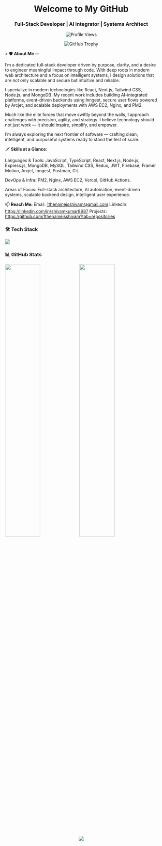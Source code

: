 <h1 align="center">Welcome to My GitHub</h1> <h3 align="center">Full-Stack Developer | AI Integrator | Systems Architect</h3> <p align="center"> <img src="https://komarev.com/ghpvc/?username=1thenameisshivam&label=Profile%20views&color=0e75b6&style=flat" alt="Profile Views" /> </p> <p align="center"> <img src="https://github-profile-trophy.vercel.app/?username=1thenameisshivam&theme=tokyonight&margin-w=15&margin-h=15" alt="GitHub Trophy" /> </p>
>
🛡️ <strong>About Me —</strong>

I’m a dedicated full-stack developer driven by purpose, clarity, and a desire to engineer meaningful impact through code. With deep roots in modern web architecture and a focus on intelligent systems, I design solutions that are not only scalable and secure but intuitive and reliable.


I specialize in modern technologies like React, Next.js, Tailwind CSS, Node.js, and MongoDB. My recent work includes building AI-integrated platforms, event-driven backends using Inngest, secure user flows powered by Arcjet, and scalable deployments with AWS EC2, Nginx, and PM2.

Much like the elite forces that move swiftly beyond the walls, I approach challenges with precision, agility, and strategy. I believe technology should not just work — it should inspire, simplify, and empower.

I’m always exploring the next frontier of software — crafting clean, intelligent, and purposeful systems ready to stand the test of scale.

🗡️ <strong>Skills at a Glance</strong>:

Languages & Tools: JavaScript, TypeScript, React, Next.js, Node.js, Express.js, MongoDB, MySQL, Tailwind CSS, Redux, JWT, Firebase, Framer Motion, Arcjet, Inngest, Postman, Git.

DevOps & Infra: PM2, Nginx, AWS EC2, Vercel, GitHub Actions.

Areas of Focus: Full-stack architecture, AI automation, event-driven systems, scalable backend design, intelligent user experience.

📫 <strong>Reach Me:</strong>
Email: 1thenameisshivam@gmail.com
LinkedIn: https://linkedin.com/in/shivamkumar8987
Projects: https://github.com/1thenameisshivam?tab=repositories

<h3>🛠️ Tech Stack</h3> <p align="left"> <img src="https://skillicons.dev/icons?i=js,ts,react,nextjs,nodejs,express,mongodb,mysql,redis,html,css,tailwind,redux,docker,nginx,git,vercel,postman,was,github,inngest,cloudflare,jest" /> </p>
<h3>📊 GitHub Stats</h3> <p align="left"> <img width="48%" src="https://github-readme-stats.vercel.app/api?username=1thenameisshivam&show_icons=true&theme=tokyonight" /> <img width="48%" src="https://github-readme-streak-stats.herokuapp.com?user=1thenameisshivam&theme=tokyonight" /> </p> <p align="center"> <img src="https://github-readme-stats.vercel.app/api/top-langs/?username=1thenameisshivam&layout=compact&theme=tokyonight" /> </p>

